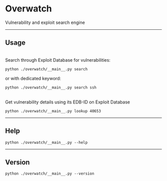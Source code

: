 # Overwatch
Vulnerability and exploit search engine

------
## Usage
\
Search through Exploit Database for vulnerabilities:

`python ./overwatch/__main__.py search`

or with dedicated keyword:

`python ./overwatch/__main__.py search ssh`

\
Get vulnerability details using its EDB-ID on Exploit Database

`python ./overwatch/__main__.py lookup 40653`

------
## Help

`python ./overwatch/__main__.py --help`

------
## Version

`python ./overwatch/__main__.py --version`
